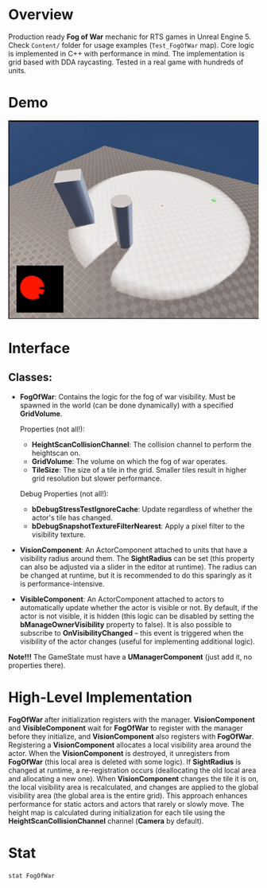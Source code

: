 # Overview
Production ready **Fog of War** mechanic for RTS games in Unreal Engine 5. Check `Content/` folder for usage examples (`Test_FogOfWar` map). Core logic is implemented in C++ with performance in mind. The implementation is grid based with DDA raycasting. Tested in a real game with hundreds of units.

# Demo
<img src="demo.gif?raw=true">

# Interface
## Classes:

- **FogOfWar**: Contains the logic for the fog of war visibility. Must be spawned in the world (can be done dynamically) with a specified **GridVolume**.

  Properties (not all!):
  - **HeightScanCollisionChannel**: The collision channel to perform the heightscan on.
  - **GridVolume**: The volume on which the fog of war operates.
  - **TileSize**: The size of a tile in the grid. Smaller tiles result in higher grid resolution but slower performance.

  Debug Properties (not all!):
  - **bDebugStressTestIgnoreCache**: Update regardless of whether the actor's tile has changed.
  - **bDebugSnapshotTextureFilterNearest**: Apply a pixel filter to the visibility texture.

- **VisionComponent**: An ActorComponent attached to units that have a visibility radius around them. The **SightRadius** can be set (this property can also be adjusted via a slider in the editor at runtime). The radius can be changed at runtime, but it is recommended to do this sparingly as it is performance-intensive.

- **VisibleComponent**: An ActorComponent attached to actors to automatically update whether the actor is visible or not. By default, if the actor is not visible, it is hidden (this logic can be disabled by setting the **bManageOwnerVisibility** property to false). It is also possible to subscribe to **OnVisibilityChanged** – this event is triggered when the visibility of the actor changes (useful for implementing additional logic).

**Note!!!** The GameState must have a **UManagerComponent** (just add it, no properties there).

# High-Level Implementation
**FogOfWar** after initialization registers with the manager. **VisionComponent** and **VisibleComponent** wait for **FogOfWar** to register with the manager before they initialize, and **VisionComponent** also registers with **FogOfWar**. Registering a **VisionComponent** allocates a local visibility area around the actor. When the **VisionComponent** is destroyed, it unregisters from **FogOfWar** (this local area is deleted with some logic). If **SightRadius** is changed at runtime, a re-registration occurs (deallocating the old local area and allocating a new one). When **VisionComponent** changes the tile it is on, the local visibility area is recalculated, and changes are applied to the global visibility area (the global area is the entire grid). This approach enhances performance for static actors and actors that rarely or slowly move. The height map is calculated during initialization for each tile using the **HeightScanCollisionChannel** channel (**Camera** by default).

# Stat
`stat FogOfWar`

